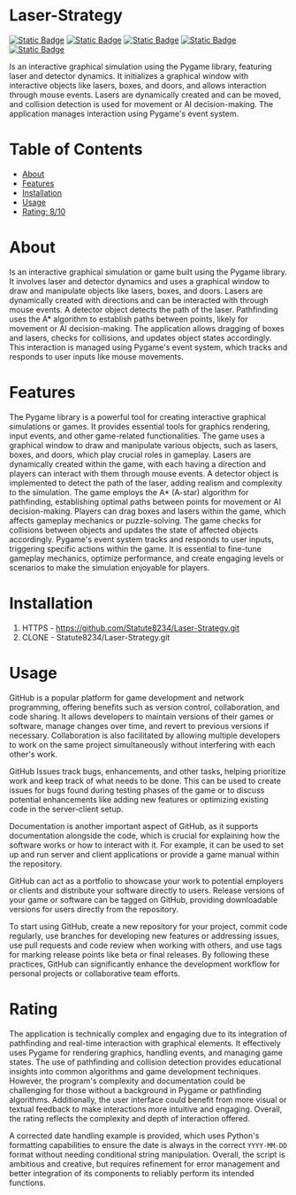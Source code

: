 # Laser-Strategy

[![Static Badge](https://img.shields.io/badge/pygame-maroon)](https://pypi.org/project/pygame/)
[![Static Badge](https://img.shields.io/badge/numpy-olive)](https://pypi.org/project/numpy/)
[![Static Badge](https://img.shields.io/badge/sys-Green)](https://pypi.org/project/os-sys/)
[![Static Badge](https://img.shields.io/badge/math-Purple)](https://pypi.org/project/python-math/)
[![Static Badge](https://img.shields.io/badge/random-Teal)](https://pypi.org/project/random-number/)

Is an interactive graphical simulation using the Pygame library, featuring laser and detector dynamics. It initializes a graphical window with interactive objects like lasers, boxes, and doors, and allows interaction through mouse events. Lasers are dynamically created and can be moved, and collision detection is used for movement or AI decision-making. The application manages interaction using Pygame's event system.

# Table of Contents

- [About](#about)
- [Features](#features)
- [Installation](#installation)
- [Usage](#usage)
- [Rating: 8/10](#rating)

# About
Is an interactive graphical simulation or game built using the Pygame library. It involves laser and detector dynamics and uses a graphical window to draw and manipulate objects like lasers, boxes, and doors. Lasers are dynamically created with directions and can be interacted with through mouse events. A detector object detects the path of the laser. Pathfinding uses the A* algorithm to establish paths between points, likely for movement or AI decision-making. The application allows dragging of boxes and lasers, checks for collisions, and updates object states accordingly. This interaction is managed using Pygame's event system, which tracks and responds to user inputs like mouse movements.

# Features
The Pygame library is a powerful tool for creating interactive graphical simulations or games. It provides essential tools for graphics rendering, input events, and other game-related functionalities. The game uses a graphical window to draw and manipulate various objects, such as lasers, boxes, and doors, which play crucial roles in gameplay. Lasers are dynamically created within the game, with each having a direction and players can interact with them through mouse events. A detector object is implemented to detect the path of the laser, adding realism and complexity to the simulation. The game employs the A* (A-star) algorithm for pathfinding, establishing optimal paths between points for movement or AI decision-making. Players can drag boxes and lasers within the game, which affects gameplay mechanics or puzzle-solving. The game checks for collisions between objects and updates the state of affected objects accordingly. Pygame's event system tracks and responds to user inputs, triggering specific actions within the game. It is essential to fine-tune gameplay mechanics, optimize performance, and create engaging levels or scenarios to make the simulation enjoyable for players.

# Installation
1) HTTPS - https://github.com/Statute8234/Laser-Strategy.git
2) CLONE - Statute8234/Laser-Strategy.git
   
# Usage
GitHub is a popular platform for game development and network programming, offering benefits such as version control, collaboration, and code sharing. It allows developers to maintain versions of their games or software, manage changes over time, and revert to previous versions if necessary. Collaboration is also facilitated by allowing multiple developers to work on the same project simultaneously without interfering with each other's work.

GitHub Issues track bugs, enhancements, and other tasks, helping prioritize work and keep track of what needs to be done. This can be used to create issues for bugs found during testing phases of the game or to discuss potential enhancements like adding new features or optimizing existing code in the server-client setup.

Documentation is another important aspect of GitHub, as it supports documentation alongside the code, which is crucial for explaining how the software works or how to interact with it. For example, it can be used to set up and run server and client applications or provide a game manual within the repository.

GitHub can act as a portfolio to showcase your work to potential employers or clients and distribute your software directly to users. Release versions of your game or software can be tagged on GitHub, providing downloadable versions for users directly from the repository.

To start using GitHub, create a new repository for your project, commit code regularly, use branches for developing new features or addressing issues, use pull requests and code review when working with others, and use tags for marking release points like beta or final releases. By following these practices, GitHub can significantly enhance the development workflow for personal projects or collaborative team efforts.

# Rating
The application is technically complex and engaging due to its integration of pathfinding and real-time interaction with graphical elements. It effectively uses Pygame for rendering graphics, handling events, and managing game states. The use of pathfinding and collision detection provides educational insights into common algorithms and game development techniques. However, the program's complexity and documentation could be challenging for those without a background in Pygame or pathfinding algorithms. Additionally, the user interface could benefit from more visual or textual feedback to make interactions more intuitive and engaging. Overall, the rating reflects the complexity and depth of interaction offered.

A corrected date handling example is provided, which uses Python's formatting capabilities to ensure the date is always in the correct `YYYY-MM-DD` format without needing conditional string manipulation. Overall, the script is ambitious and creative, but requires refinement for error management and better integration of its components to reliably perform its intended functions.

